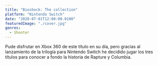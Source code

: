 ```yaml
---
title: "Bioshock: The collection"
platform: "Nintendo Switch"
date: "2020-07-01T12:00:00.0100"
featuredImage: "./cover.jpg"
genres:
  - Shooter
---
```


Pude disfrutar en Xbox 360 de este título en su día, pero gracias al lanzamiento de la trilogía para Nintendo Switch he decidido jugar los tres títulos para conocer a fondo la historia de Rapture y Columbia.

